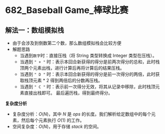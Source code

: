 # 682_Baseball Game_棒球比赛

## 解法一：数组模拟栈

- 由于会涉及到倒数第二个数，那么数组模拟栈会比较方便
- 解题思路
  - 当遇到`数字`时：直接压栈（将 String 类型转换成 Integer 类型在压栈）。
  - 当遇到 `" + "` 时：表示本回合新获得的得分是前两次得分的总和，此时栈顶两个元素出栈，进行计算后再将计算后的结果压栈。
  - 当遇到 `" D "` 时：表示本回合新获得的得分是前一次得分的两倍，此时获取栈顶元素 * 2 得到两倍后的分数再压栈。
  - 当遇到 `" C "` 时：表示前一次得分无效，将其从记录中移除，此时栈顶元素直接出栈即可。
最后遍历栈，得到最终得分。

**复杂度分析**

- 复杂度分析：$O(N)$，其中 $N$ 是 $ops$ 的长度。我们解析给定数组中的每个元素，然后每个元素执行 $O(1)$ 的工作。
- 空间复杂度：$O(N)$，用于存储 $stack$ 的空间。

